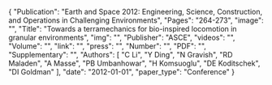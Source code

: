 {
    "Publication": "Earth and Space 2012: Engineering, Science, Construction, and Operations in Challenging Environments",
    "Pages": "264-273",
    "image": "",
    "Title": "Towards a terramechanics for bio-inspired locomotion in granular environments",
    "img": "",
    "Publisher": "ASCE",
    "videos": "",
    "Volume": "",
    "link": "",
    "press": "",
    "Number": "",
    "PDF": "",
    "Supplementary": "",
    "Authors": [
        "C Li",
        "Y Ding",
        "N Gravish",
        "RD Maladen",
        "A Masse",
        "PB Umbanhowar",
        "H Komsuoglu",
        "DE Koditschek",
        "DI Goldman"
    ],
    "date": "2012-01-01",
    "paper_type": "Conference"
}
